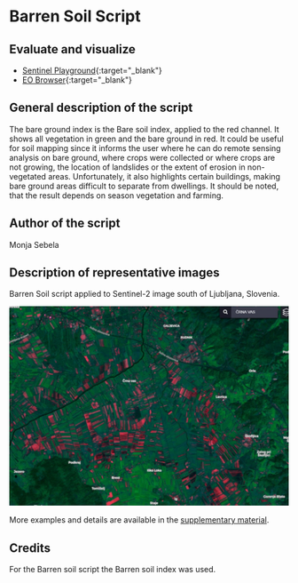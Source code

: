 # Barren Soil Script

## Evaluate and visualize
 - [Sentinel Playground](https://apps.sentinel-hub.com/sentinel-playground/?source=S2&lat=45.980084808039955&lng=14.508562088012695&zoom=13&preset=CUSTOM&layers=B01,B02,B03&maxcc=24&gain=1.0&gamma=1.0&time=2018-10-01%7C2019-04-16&atmFilter=&showDates=false&evalscript=Ci8qCkF1dGhvcjogTW9uamEgU2ViZWxhCiovCgoKZnVuY3Rpb24gZXZhbHVhdGVQaXhlbChzKSB7CiAgICBsZXQgdmFsID0gMi41ICogKChzWzBdLkIxMSArIHNbMF0uQjA0KS0oc1swXS5CMDggKyBzWzBdLkIwMikpLygoc1swXS5CMTEgKyBzWzBdLkIwNCkrKHNbMF0uQjA4ICsgc1swXS5CMDIpKTsKICAgIHJldHVybiBbMi41KiB2YWwsIHNbMF0uQjA4LCBzWzBdLkIxMV07Cn0KZnVuY3Rpb24gc2V0dXAoZHMpIHsKICAgc2V0SW5wdXRDb21wb25lbnRzKFtkcy5CMDIsIGRzLkIwNCwgZHMuQjA4LCBkcy5CMTEsIGRzLkIxMl0pOwogICBzZXRPdXRwdXRDb21wb25lbnRDb3VudCgzKTsgfQo%3D){:target="_blank"}    
 - [EO Browser](https://apps.sentinel-hub.com/eo-browser/?lat=45.98008&lng=14.50856&zoom=13&time=2019-04-16&preset=CUSTOM&datasource=Sentinel-2%20L1C&layers=B01,B02,B03&evalscript=LyoKQXV0aG9yOiBNb25qYSBTZWJlbGEKKi8KCgpmdW5jdGlvbiBldmFsdWF0ZVBpeGVsKHMpIHsKICAgIGxldCB2YWwgPSAyLjUgKiAoKHNbMF0uQjExICsgc1swXS5CMDQpLShzWzBdLkIwOCArIHNbMF0uQjAyKSkvKChzWzBdLkIxMSArIHNbMF0uQjA0KSsoc1swXS5CMDggKyBzWzBdLkIwMikpOwogICAgcmV0dXJuIFsyLjUqIHZhbCwgc1swXS5CMDgsIHNbMF0uQjExXTsKfQpmdW5jdGlvbiBzZXR1cChkcykgewogICBzZXRJbnB1dENvbXBvbmVudHMoW2RzLkIwMiwgZHMuQjA0LCBkcy5CMDgsIGRzLkIxMSwgZHMuQjEyXSk7CiAgIHNldE91dHB1dENvbXBvbmVudENvdW50KDMpOyB9Cg%3D%3D){:target="_blank"} 


## General description of the script

The bare ground index is the Bare soil index, applied to the red channel. It shows all vegetation in green and the bare ground in red. It could be useful for soil mapping since it informs the user where he can do remote sensing analysis on bare ground, where crops were collected or where crops are not growing, the location of landslides or the extent of erosion in non-vegetated areas. Unfortunately, it also highlights certain buildings, making bare ground areas difficult to separate from dwellings. It should be noted, that the result depends on season vegetation and farming.

## Author of the script

Monja Sebela

## Description of representative images

Barren Soil script applied to Sentinel-2 image south of Ljubljana, Slovenia.

![Barren Soil script applied to Sentinel-2 south of Ljubljana, Slovenia](fig/barren_soil_agriculture.jpg)

More examples and details are available in the [supplementary material](supplementary_material.pdf).

## Credits

For the Barren soil script the Barren soil index was used.